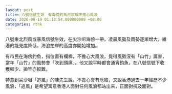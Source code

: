 ```yaml
---
layout: post
title: 八號信號生效　有海傍釣魚市民稱不擔心風浪
date: 2020-08-19 01:13:54.000000000 +08:00
categories: rthk
---
```


八號東北烈風或暴風信號生效，在尖沙咀海傍一帶，凌晨風勢及雨勢逐漸增大，維港的能見度降低，海浪拍岸的高度亦開始增加。

有市民在海傍釣魚，指位置有欄桿，不擔心大風浪，覺得風勢沒有「山竹」厲害，當年「山竹」的風勢會「吹到頭痛」。他又說平時都會通宵釣魚，在八號信號下收穫較少、拋竿亦較難。

特意到尖沙咀「追風」的陳先生說，不擔心會有危險，又說香港過去一年經歷不少風浪，「追風」是希望寓意香港人面對任何風浪都站出來，正面對抗及面對。
